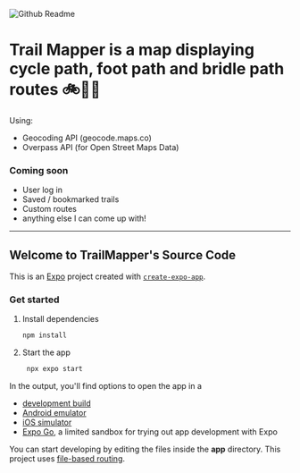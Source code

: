 ![Github Readme](https://github.com/user-attachments/assets/dbc34ac9-a74d-4400-9973-f30905f2cd0e)

# Trail Mapper is a map displaying cycle path, foot path and bridle path routes 🚲🦶🐴
Using:
- Geocoding API (geocode.maps.co)
- Overpass API (for Open Street Maps Data)

### Coming soon
- User log in
- Saved / bookmarked trails
- Custom routes
- anything else I can come up with!

---

## Welcome to TrailMapper's Source Code

This is an [Expo](https://expo.dev) project created with [`create-expo-app`](https://www.npmjs.com/package/create-expo-app).

### Get started

1. Install dependencies

   ```bash
   npm install
   ```

2. Start the app

   ```bash
    npx expo start
   ```

In the output, you'll find options to open the app in a

- [development build](https://docs.expo.dev/develop/development-builds/introduction/)
- [Android emulator](https://docs.expo.dev/workflow/android-studio-emulator/)
- [iOS simulator](https://docs.expo.dev/workflow/ios-simulator/)
- [Expo Go](https://expo.dev/go), a limited sandbox for trying out app development with Expo

You can start developing by editing the files inside the **app** directory. This project uses [file-based routing](https://docs.expo.dev/router/introduction).

